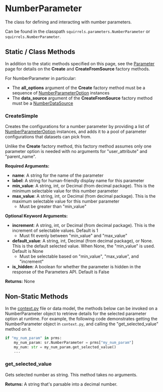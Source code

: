 # NumberParameter

The class for defining and interacting with number parameters. 

Can be found in the classpath `squirrels.parameters.NumberParameter` or `squirrels.NumberParameter`.

## Static / Class Methods

In addition to the static methods specified on this page, see the [Parameter] page for details on the **Create** and **CreateFromSource** factory methods.

For NumberParameter in particular:
- The **all_options** argument of the **Create** factory method must be a sequence of [NumberParameterOption](../parameter_options/NumberParameterOption) instances
- The **data_source** argument of the **CreateFromSource** factory method must be a [NumberDataSource](../data_sources/NumberDataSource) 

### CreateSimple

Creates the configurations for a number parameter by providing a list of [NumberParameterOption](../parameter_options/NumberParameterOption) instances, and adds it to a pool of parameter configurations that datasets can pick from.

Unlike the **Create** factory method, this factory method assumes only one parameter option is needed with no arguments for "user_attribute" and "parent_name".

**Required Arguments:**

- **name**: A string for the name of the parameter
- **label**: A string for human-friendly display name for this parameter
- **min_value**: A string, int, or Decimal (from decimal package). This is the minimum selectable value for this number parameter
- **max_value**: A string, int, or Decimal (from decimal package). This is the maximum selectable value for this number parameter
    - Must be greater than "min_value"

**Optional Keyword Arguments:**

- **increment**: A string, int, or Decimal (from decimal package). This is the increment of selectable values. Default is 1
    - Must fit evenly between "min_value" and "max_value"
- **default_value**: A string, int, Decimal (from decimal package), or None. This is the default selected value. When None, the "min_value" is used. Default is None
    - Must be selectable based on "min_value", "max_value", and "increment"
- **is_hidden**: A boolean for whether the parameter is hidden in the response of the Parameters API. Default is False

**Returns:** None

## Non-Static Methods

In the [context.py](../../../docs/topics/context) file or data model, the methods below can be invoked on a NumberParameter object to retrieve details for the selected parameter option at runtime. For example, the following code demonstrates getting the NumberParameter object in `context.py`, and calling the "get_selected_value" method on it.

```python
if "my_num_param" in prms:
    my_num_param: sr.NumberParameter = prms["my_num_param"]
    my_num: str = my_num_param.get_selected_value()
    ...
```

### get_selected_value

Gets selected number as string. This method takes no arguments.

**Returns:** A string that's parsable into a decimal number.


[Parameter]: ./Parameter